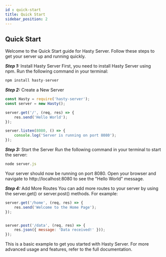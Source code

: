```yaml
---
id : quick-start
title: Quick Start
sidebar_position: 2
---
```


## Quick Start

Welcome to the Quick Start guide for Hasty Server. Follow these steps to get your server up and running quickly.

***Step 1:*** Install Hasty Server
First, you need to install Hasty Server using npm. Run the following command in your terminal:

```js title="npm install hasty-server"
npm install hasty-server
```

***Step 2:*** Create a New Server

```js title="Create a new JavaScript file (e.g., server.js) and add the following code to set up a basic Hasty Server:"
const Hasty = require('hasty-server');
const server = new Hasty();

server.get('/', (req, res) => {
    res.send('Hello World');
});

server.listen(8080, () => {
    console.log('Server is running on port 8080');
});
```

***Step 3:*** Start the Server
Run the following command in your terminal to start the server:

```js title="Run the server"
node server.js
```
Your server should now be running on port 8080. Open your browser and navigate to http://localhost:8080 to see the "Hello World" message.

***Step 4:*** Add More Routes
You can add more routes to your server by using the server.get() or server.post() methods. For example:

```js title="Add more routes to your server"
server.get('/home', (req, res) => {
    res.send('Welcome to the Home Page');
});
```

```js title="Add a POST route to your server"

server.post('/data', (req, res) => {
    res.json({ message: 'Data received!' }));
});
```

This is a basic example to get you started with Hasty Server. For more advanced usage and features, refer to the full documentation.
